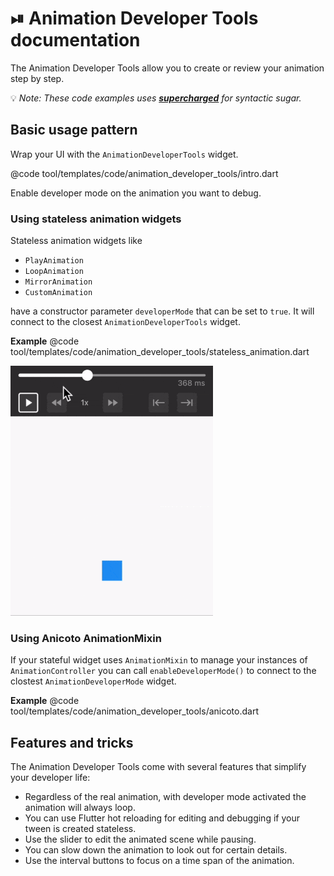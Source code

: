 # ⏯ Animation Developer Tools documentation

The Animation Developer Tools allow you to create or review your animation step by step.

💡 *Note: These code examples uses **[supercharged](https://pub.dev/packages/supercharged)** for syntactic sugar.*

## Basic usage pattern

Wrap your UI with the `AnimationDeveloperTools` widget.

@code tool/templates/code/animation_developer_tools/intro.dart


Enable developer mode on the animation you want to debug.

### Using stateless animation widgets

Stateless animation widgets like

- `PlayAnimation`
- `LoopAnimation`
- `MirrorAnimation`
- `CustomAnimation`

have a constructor parameter `developerMode` that can be set to `true`. It will connect to the closest `AnimationDeveloperTools` widget.

**Example**
@code tool/templates/code/animation_developer_tools/stateless_animation.dart

![devtools](https://raw.githubusercontent.com/felixblaschke/simple_animations_documentation_assets/master/v2/devtools.gif)

### Using Anicoto AnimationMixin

If your stateful widget uses `AnimationMixin` to manage your instances of `AnimationController` you can call `enableDeveloperMode()` to connect to the clostest `AnimationDeveloperMode` widget.

**Example**
@code tool/templates/code/animation_developer_tools/anicoto.dart

## Features and tricks

The Animation Developer Tools come with several features that simplify your developer life:

- Regardless of the real animation, with developer mode activated the animation will always loop.
- You can use Flutter hot reloading for editing and debugging if your tween is created stateless.
- Use the slider to edit the animated scene while pausing.
- You can slow down the animation to look out for certain details.
- Use the interval buttons to focus on a time span of the animation.

